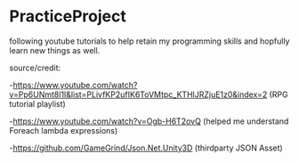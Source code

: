 # PracticeProject

following youtube tutorials to help retain my programming skills and hopfully learn new things as well.

source/credit:

-https://www.youtube.com/watch?v=Pp6UNmt8l1I&list=PLivfKP2ufIK6ToVMtpc_KTHlJRZjuE1z0&index=2 (RPG tutorial playlist)

-https://www.youtube.com/watch?v=Ogb-H6T2ovQ (helped me understand Foreach lambda expressions)

-https://github.com/GameGrind/Json.Net.Unity3D (thirdparty JSON Asset)
